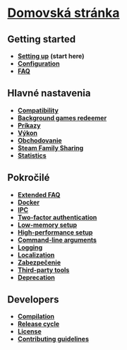 # **[Domovská stránka](https://github.com/JustArchiNET/ArchiSteamFarm/wiki/Home)**

## Getting started

* **[Setting up](https://github.com/JustArchiNET/ArchiSteamFarm/wiki/Setting-up)** **(start here)**
* **[Configuration](https://github.com/JustArchiNET/ArchiSteamFarm/wiki/Configuration)**
* **[FAQ](https://github.com/JustArchiNET/ArchiSteamFarm/wiki/FAQ)**

## Hlavné nastavenia

* **[Compatibility](https://github.com/JustArchiNET/ArchiSteamFarm/wiki/Compatibility)**
* **[Background games redeemer](https://github.com/JustArchiNET/ArchiSteamFarm/wiki/Background-games-redeemer)**
* **[Príkazy](https://github.com/JustArchiNET/ArchiSteamFarm/wiki/Commands)**
* **[Výkon](https://github.com/JustArchiNET/ArchiSteamFarm/wiki/Performance)**
* **[Obchodovanie](https://github.com/JustArchiNET/ArchiSteamFarm/wiki/Trading)**
* **[Steam Family Sharing](https://github.com/JustArchiNET/ArchiSteamFarm/wiki/Steam-Family-Sharing)**
* **[Statistics](https://github.com/JustArchiNET/ArchiSteamFarm/wiki/Statistics)**

## Pokročilé

* **[Extended FAQ](https://github.com/JustArchiNET/ArchiSteamFarm/wiki/Extended-FAQ)**
* **[Docker](https://github.com/JustArchiNET/ArchiSteamFarm/wiki/Docker)**
* **[IPC](https://github.com/JustArchiNET/ArchiSteamFarm/wiki/IPC)**
* **[Two-factor authentication](https://github.com/JustArchiNET/ArchiSteamFarm/wiki/Two-factor-authentication)**
* **[Low-memory setup](https://github.com/JustArchiNET/ArchiSteamFarm/wiki/Low-memory-setup)**
* **[High-performance setup](https://github.com/JustArchiNET/ArchiSteamFarm/wiki/High-performance-setup)**
* **[Command-line arguments](https://github.com/JustArchiNET/ArchiSteamFarm/wiki/Command-line-arguments)**
* **[Logging](https://github.com/JustArchiNET/ArchiSteamFarm/wiki/Logging)**
* **[Localization](https://github.com/JustArchiNET/ArchiSteamFarm/wiki/Localization)**
* **[Zabezpečenie](https://github.com/JustArchiNET/ArchiSteamFarm/wiki/Security)**
* **[Third-party tools](https://github.com/JustArchiNET/ArchiSteamFarm/wiki/Third-party-tools)**
* **[Deprecation](https://github.com/JustArchiNET/ArchiSteamFarm/wiki/Deprecation)**

## Developers

* **[Compilation](https://github.com/JustArchiNET/ArchiSteamFarm/wiki/Compilation)**
* **[Release cycle](https://github.com/JustArchiNET/ArchiSteamFarm/wiki/Release-cycle)**
* **[License](https://github.com/JustArchiNET/ArchiSteamFarm/wiki/License)**
* **[Contributing guidelines](https://github.com/JustArchiNET/ArchiSteamFarm/blob/master/.github/CONTRIBUTING.md)**
